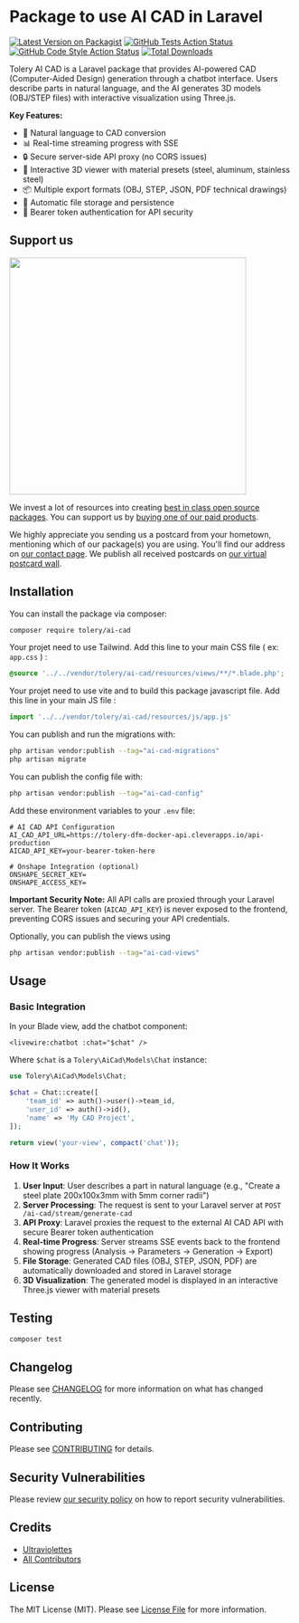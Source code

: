 # Package to use AI CAD in Laravel

[![Latest Version on Packagist](https://img.shields.io/packagist/v/tolery/ai-cad.svg?style=flat-square)](https://packagist.org/packages/tolery/ai-cad)
[![GitHub Tests Action Status](https://img.shields.io/github/actions/workflow/status/tolery/ai-cad/run-tests.yml?branch=main&label=tests&style=flat-square)](https://github.com/tolery/ai-cad/actions?query=workflow%3Arun-tests+branch%3Amain)
[![GitHub Code Style Action Status](https://img.shields.io/github/actions/workflow/status/tolery/ai-cad/fix-php-code-style-issues.yml?branch=main&label=code%20style&style=flat-square)](https://github.com/tolery/ai-cad/actions?query=workflow%3A"Fix+PHP+code+style+issues"+branch%3Amain)
[![Total Downloads](https://img.shields.io/packagist/dt/tolery/ai-cad.svg?style=flat-square)](https://packagist.org/packages/tolery/ai-cad)

Tolery AI CAD is a Laravel package that provides AI-powered CAD (Computer-Aided Design) generation through a chatbot interface. Users describe parts in natural language, and the AI generates 3D models (OBJ/STEP files) with interactive visualization using Three.js.

**Key Features:**
- 🤖 Natural language to CAD conversion
- 📊 Real-time streaming progress with SSE
- 🔒 Secure server-side API proxy (no CORS issues)
- 🎨 Interactive 3D viewer with material presets (steel, aluminum, stainless steel)
- 📦 Multiple export formats (OBJ, STEP, JSON, PDF technical drawings)
- 💾 Automatic file storage and persistence
- 🔐 Bearer token authentication for API security

## Support us

[<img src="https://github-ads.s3.eu-central-1.amazonaws.com/ai-cad.jpg?t=1" width="419px" />](https://spatie.be/github-ad-click/ai-cad)

We invest a lot of resources into creating [best in class open source packages](https://spatie.be/open-source). You can support us by [buying one of our paid products](https://spatie.be/open-source/support-us).

We highly appreciate you sending us a postcard from your hometown, mentioning which of our package(s) you are using. You'll find our address on [our contact page](https://spatie.be/about-us). We publish all received postcards on [our virtual postcard wall](https://spatie.be/open-source/postcards).

## Installation

You can install the package via composer:

```bash
composer require tolery/ai-cad
```

Your projet need to use Tailwind. Add this line to your main CSS file ( ex: `app.css` ) : 

```css
@source '../../vendor/tolery/ai-cad/resources/views/**/*.blade.php';
```

Your projet need to use vite and to build this package javascript file. Add this line in your main JS file :

```javascript
import '../../vendor/tolery/ai-cad/resources/js/app.js'
```

You can publish and run the migrations with:

```bash
php artisan vendor:publish --tag="ai-cad-migrations"
php artisan migrate
```

You can publish the config file with:

```bash
php artisan vendor:publish --tag="ai-cad-config"
```

Add these environment variables to your `.env` file:

```env
# AI CAD API Configuration
AI_CAD_API_URL=https://tolery-dfm-docker-api.cleverapps.io/api-production
AICAD_API_KEY=your-bearer-token-here

# Onshape Integration (optional)
ONSHAPE_SECRET_KEY=
ONSHAPE_ACCESS_KEY=
```

**Important Security Note:**
All API calls are proxied through your Laravel server. The Bearer token (`AICAD_API_KEY`) is never exposed to the frontend, preventing CORS issues and securing your API credentials.

Optionally, you can publish the views using

```bash
php artisan vendor:publish --tag="ai-cad-views"
```

## Usage

### Basic Integration

In your Blade view, add the chatbot component:

```blade
<livewire:chatbot :chat="$chat" />
```

Where `$chat` is a `Tolery\AiCad\Models\Chat` instance:

```php
use Tolery\AiCad\Models\Chat;

$chat = Chat::create([
    'team_id' => auth()->user()->team_id,
    'user_id' => auth()->id(),
    'name' => 'My CAD Project',
]);

return view('your-view', compact('chat'));
```

### How It Works

1. **User Input**: User describes a part in natural language (e.g., "Create a steel plate 200x100x3mm with 5mm corner radii")
2. **Server Processing**: The request is sent to your Laravel server at `POST /ai-cad/stream/generate-cad`
3. **API Proxy**: Laravel proxies the request to the external AI CAD API with secure Bearer token authentication
4. **Real-time Progress**: Server streams SSE events back to the frontend showing progress (Analysis → Parameters → Generation → Export)
5. **File Storage**: Generated CAD files (OBJ, STEP, JSON, PDF) are automatically downloaded and stored in Laravel storage
6. **3D Visualization**: The generated model is displayed in an interactive Three.js viewer with material presets

## Testing

```bash
composer test
```

## Changelog

Please see [CHANGELOG](CHANGELOG.md) for more information on what has changed recently.

## Contributing

Please see [CONTRIBUTING](CONTRIBUTING.md) for details.

## Security Vulnerabilities

Please review [our security policy](../../security/policy) on how to report security vulnerabilities.

## Credits

- [Ultraviolettes](https://github.com/UV)
- [All Contributors](../../contributors)

## License

The MIT License (MIT). Please see [License File](LICENSE.md) for more information.
